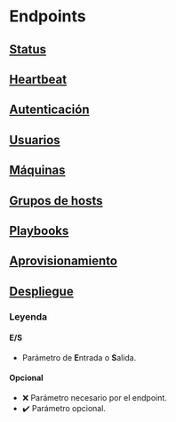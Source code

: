 # Endpoints

## [Status](endpoints/status.md)

## [Heartbeat](endpoints/heartbeat.md)

## [Autenticación](endpoints/authentication.md)

## [Usuarios](endpoints/users.md)

## [Máquinas](endpoints/machines.md)

## [Grupos de hosts](endpoints/hosts.md)

## [Playbooks](endpoints/playbooks.md)

## [Aprovisionamiento](endpoints/provision.md)

## [Despliegue](endpoints/deploy.md)



### Leyenda

#### E/S

- Parámetro de **E**ntrada o **S**alida.

#### Opcional

- :x: Parámetro necesario por el endpoint.
- :heavy_check_mark: Parámetro opcional.